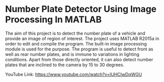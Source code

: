 # Number Plate Detector Using Image Processing In MATLAB
The aim of this project is to detect the number plate of a vehicle and provide an image of region of interest. The project uses MATLAB R2015a in order to edit and compile the program. The built-in image processing module is used for the purpose.  The program is useful to detect front as well as rear number plates, and is immune to variations in lighting conditions. Apart from those directly oriented, it can also detect number plates that are inclined to the camera by 15 to 30 degrees.

YouTube Link: https://www.youtube.com/watch?v=lUHCIwDqWGU

